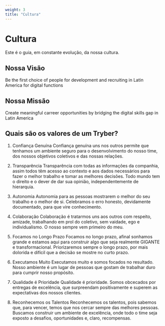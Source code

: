 ```yaml
---
weight: 3
title: "Cultura"
---
```


# Cultura
Este é o guia, em constante evolução, da nossa cultura.

## Nossa Visão
Be the first choice of people for development and recruiting in Latin America for digital functions

## Nossa Missão
Create meaningful carreer opportunities by bridging the digital skills gap in Latin America

## Quais são os valores de um Tryber?

1. Confiança Genuína
Confiança genuína uns nos outros permite que tenhamos um ambiente seguro para o desenvolvimento do nosso time, dos nossos objetivos coletivos e das nossas relações.

2. Transparência
Transparência com todas as informações da companhia, assim todos têm acesso ao contexto e aos dados necessários para fazer o melhor trabalho e tomar as melhores decisões. Todo mundo tem o direito e o dever de dar sua opinião, independentemente de hierarquia.

3. Autonomia
Autonomia para as pessoas mostrarem o melhor do seu trabalho e o melhor de si. Celebramos o erro honesto, devidamente documentado, para que vire conhecimento.

4. Colaboração
Colaboração é tratarmos uns aos outros com respeito, amizade, trabalhando em prol do coletivo, sem vaidade, ego e individualismo. O nosso sempre vem primeiro do meu.

5. Focamos no Longo Prazo
Focamos no longo prazo, afinal sonhamos grande e estamos aqui para construir algo que seja realmente GIGANTE e transformacional. Priorizaremos sempre o longo prazo, por mais dolorida e difícil que a decisão se mostre no curto prazo.

6. Executamos Muito
Executamos muito e somos focados no resultado. Nosso ambiente é um lugar de pessoas que gostam de trabalhar duro para cumprir nosso propósito.

7. Qualidade é Prioridade
Qualidade é prioridade. Somos obcecados por entregas de excelência, que surpreendam positivamente e superem as expectativas dos nossos clientes.

8. Reconhecemos os Talentos
Reconhecemos os talentos, pois sabemos que, para vencer, temos que nos cercar sempre das melhores pessoas. Buscamos construir um ambiente de excelência, onde todo o time seja exposto a desafios, oportunidades e, claro, recompensas.

